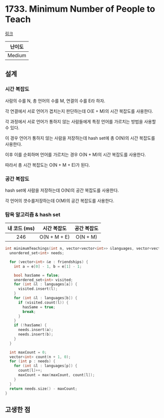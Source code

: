 # 1733. Minimum Number of People to Teach

[링크](https://leetcode.com/problems/minimum-number-of-people-to-teach/description/)

| 난이도 |
| :----: |
| Medium |

## 설계

### 시간 복잡도

사람의 수를 N, 총 언어의 수를 M, 연결의 수를 E라 하자.

각 연결에서 서로 언어가 겹치는지 판단하는데 O(E + M)의 시간 복잡도를 사용한다.

각 과정에서 서로 언어가 통하지 않는 사람들에게 특정 언어를 가르치는 방법을 사용할 수 있다.

이 경우 언어가 통하지 않는 사람을 저장하는데 hash set에 총 O(N)의 시간 복잡도를 사용한다.

이후 이를 순회하며 언어를 가르치는 경우 O(N + M)의 시간 복잡도를 사용한다.

따라서 총 시간 복잡도는 O(N + M + E)가 된다.

### 공간 복잡도

hash set에 사람을 저장하는데 O(N)의 공간 복잡도를 사용한다.

각 언어의 갯수를저장하는데 O(M)의 공간 복잡도를 사용한다.

### 탐욕 알고리즘 & hash set

| 내 코드 (ms) | 시간 복잡도  | 공간 복잡도 |
| :----------: | :----------: | :---------: |
|     246      | O(N + M + E) |  O(N + M)   |

```cpp
int minimumTeachings(int n, vector<vector<int>> &languages, vector<vector<int>> &friendships) {
  unordered_set<int> needs;

  for (vector<int> &e : friendships) {
    int a = e[0] - 1, b = e[1] - 1;

    bool hasSame = false;
    unordered_set<int> visited;
    for (int &l : languages[a]) {
      visited.insert(l);
    }
    for (int &l : languages[b]) {
      if (visited.count(l)) {
        hasSame = true;
        break;
      }
    }
    if (!hasSame) {
      needs.insert(a);
      needs.insert(b);
    }
  }

  int maxCount = 0;
  vector<int> count(n + 1, 0);
  for (int p : needs) {
    for (int &l : languages[p]) {
      count[l]++;
      maxCount = max(maxCount, count[l]);
    }
  }
  return needs.size() - maxCount;
}
```

## 고생한 점
